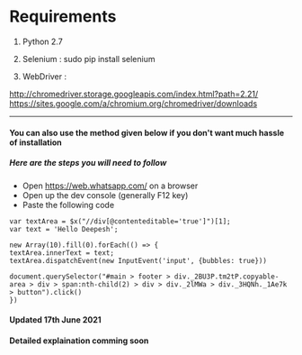 # Requirements


1) Python 2.7

2) Selenium : sudo pip install selenium

3) WebDriver : 

http://chromedriver.storage.googleapis.com/index.html?path=2.21/
https://sites.google.com/a/chromium.org/chromedriver/downloads



------------------------

#### You can also use the method given below if you don't want much hassle of installation


##### Here are the steps you will need to follow

 - Open https://web.whatsapp.com/ on a browser
 - Open up the dev console (generally F12 key)
 - Paste the following code

 ```
var textArea = $x("//div[@contenteditable='true']")[1];
var text = 'Hello Deepesh';

new Array(10).fill(0).forEach(() => {
textArea.innerText = text;
textArea.dispatchEvent(new InputEvent('input', {bubbles: true}))

document.querySelector("#main > footer > div._2BU3P.tm2tP.copyable-area > div > span:nth-child(2) > div > div._2lMWa > div._3HQNh._1Ae7k > button").click()
})

```
#### Updated 17th June 2021

#### Detailed explaination comming soon
